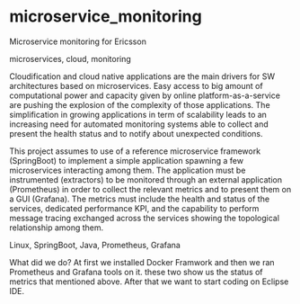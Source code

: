 # microservice_monitoring
Microservice monitoring for Ericsson


microservices, cloud, monitoring


Cloudification and cloud native applications are the main drivers for SW architectures based on microservices. Easy access to big amount of computational power and capacity given by online platform-as-a-service are pushing the explosion of the complexity of those applications.
The simplification in growing applications in term of scalability leads to an increasing need for automated monitoring systems able to collect and present the health status and to notify about unexpected conditions. 


This project assumes to use of a reference microservice framework (SpringBoot) to implement a simple application spawning a few microservices interacting among them. The application must be instrumented (extractors) to be monitored through an external application (Prometheus) in order to collect the relevant metrics and 
to present them on a GUI (Grafana).
The metrics must include the health and status of the services, dedicated performance KPI, and the capability to perform message tracing exchanged across the services showing the topological relationship among them. 


Linux, SpringBoot, Java, Prometheus, Grafana


What did we do?
At first we installed Docker Framwork and then we ran Prometheus and Grafana tools on it. these two show us the status of metrics that mentioned above. After that we want to start coding on Eclipse IDE. 